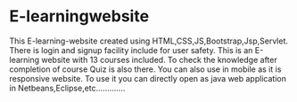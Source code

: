 # E-learningwebsite
This E-learning-website created using HTML,CSS,JS,Bootstrap,Jsp,Servlet. There is login and signup facility include for user safety. This is an E-learning website with 13 courses included. To check the knowledge after completion of course Quiz is also there. You can also use in mobile as it is responsive website.
To use it you can directly open as java web application in Netbeans,Eclipse,etc.............
